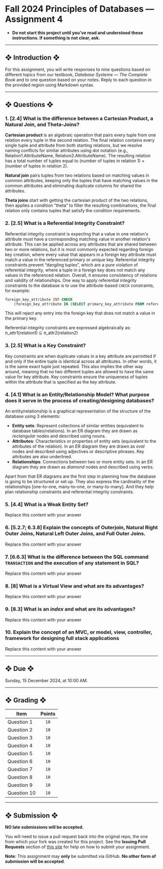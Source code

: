 # Fall 2024 Principles of Databases — Assignment 4

* **Do not start this project until you’ve read and understood these instructions. If something is not clear, ask.**

---

## ❖ Introduction ❖

For this assignment, you will write responses to nine questions based on different topics from our textbook, *Database Systems — The Complete Book* and to one question based on your notes. Reply to each question in the provided region using Markdown syntax.

---

## ❖ Questions ❖

### 1. [2.4] What is the difference between a Cartesian Product, a Natural Join, and Theta-Joins?

**Cartesian product** is an algebraic operation that pairs every tuple from one relation every tuple in the second relation. The final relation contains every single tuple and attribute from both starting relations, but we resolve naming conflicts for similar attributes using dot notation (e.g., Relation1.AttributeName, Relation2.AttributeName). The resulting relation has a total number of tuples equal to (number of tuples in relation 1) × (number of tuples in relation 2). 

**Natural join** pairs tuples from two relations based on matching values in common attributes, keeping only the tuples that have matching values in the common attributes and eliminating duplicate columns for shared the attributes. 

**Theta joins** start with getting the cartesian product of the two relations, then applies a condition “theta” to filter the resulting combinations, the final relation only contains tuples that satisfy the condition requirements.

### 2. [2.5] What is a Referential Integrity Constraint?

Referential integrity constraint is expecting that a value in one relation's attribute must have a corresponding matching value in another relation's attribute. This can be applied across any attributes that are shared between two or more relations, but it is most commonly expected regarding foreign key creation, where every value that appears in a foreign key attribute must match a value in the referenced primary or unique key. Referential integrity constraints prevent “dangling tuples”, which are a pure violation of referential integrity, where a tuple in a foreign key does not match any values in the referenced relation. Overall, it ensures consistency of relations and validity of relationships. One way to apply referential integrity constraints to the database is to use the attribute-based `CHECK` constraints, for example:

```sql
foreign_key_attribute INT CHECK
    (foreign_key_attribute IN (SELECT primary_key_attribute FROM referenced_table))
```
This will reject any entry into the foreign key that does not match a value in the primary key.

Referential integrity constraints are expressed algebraically as:
π_attr1(relation1) ⊆ π_attr2(relation2)

###  3. [2.5] What is a Key Constraint?

Key constraints are when duplicate values in a key attribute are permitted if and only if the entire tuple is identical across all attributes. In other words, it is the same exact tuple just repeated. This also implies the other way around, meaning that no two different tuples are allowed to have the same value for key attribute. Key constraints ensure the uniqueness of tuples within the attribute that is specified as the key attribute.

### 4. [4.1] What is an Entity/Relationship Model? What purpose does it serve in the process of creating/designing databases?

An entity/relationship is a graphical representation of the structure of the database using 3 elements:
* **Entity sets**: Represent collections of similar entities (equivalent to database tables/relations). In an ER diagram they are drawn as *rectangular* nodes and described using nouns.
* **Attributes**: Characteristics or properties of entity sets (equivalent to the attributes of the relation). In an ER diagram they are drawn as *oval* nodes and described using adjectives or descriptive phrases. Key attributes are also underlined.
* **Relationships**: Connections between two or more entity sets. In an ER diagram they are drawn as *diamond* nodes and described using verbs.

Apart from that ER diagrams are the first step in planning how the database is going to be structured or set up. They also express the cardinality of the relationships [one-to-one, many-to-one, or many-to-many]. And they help plan relationship constraints and referential integrity constraints.

### 5. [4.4] What is a Weak Entity Set?

Replace this content with your answer

### 6. [5.2.7; 6.3.8] Explain the concepts of Outerjoin, Natural Right Outer Joins, Natural Left Outer Joins, and Full Outer Joins.

Replace this content with your answer

### 7. [6.6.3] What is the difference between the SQL command `TRANSACTION` and the execution of any statement in SQL?

Replace this content with your answer

### 8. [8] What is a Virtual View and what are its advantages?

Replace this content with your answer

### 9. [8.3] What is an *index* and what are its advantages?

Replace this content with your answer

### 10. Explain the concept of an MVC, or model, view, controller, framework for designing full stack applications

Replace this content with your answer

---

## ❖ Due ❖

Sunday, 15 December 2024, at 10:00 AM.

---

## ❖ Grading ❖

| Item        | Points |
|-------------|:------:|
| Question 1  | `10`   |
| Question 2  | `10`   |
| Question 3  | `10`   |
| Question 4  | `10`   |
| Question 5  | `10`   |
| Question 6  | `10`   |
| Question 7  | `10`   |
| Question 8  | `10`   |
| Question 9  | `10`   |
| Question 10 | `10`   |

---

## ❖ Submission ❖

**NO late submissions will be accepted.**

You will need to issue a pull request back into the original repo, the one from which your fork was created for this project. See the **Issuing Pull Requests** section of [this site](http://code-warrior.github.io/tutorials/git/github/index.html) for help on how to submit your assignment.

**Note**: This assignment may **only** be submitted via GitHub. **No other form of submission will be accepted**.

